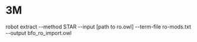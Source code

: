 # 3M
robot extract --method STAR --input [path to ro.owl] --term-file ro-mods.txt --output bfo_ro_import.owl


